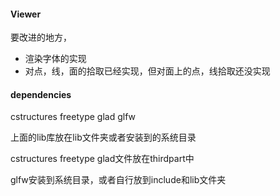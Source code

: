 #### Viewer

要改进的地方，

* 渲染字体的实现
* 对点，线，面的拾取已经实现，但对面上的点，线拾取还没实现

#### dependencies

cstructures freetype glad glfw

上面的lib库放在lib文件夹或者安装到的系统目录

cstructures freetype glad文件放在thirdpart中

glfw安装到系统目录，或者自行放到include和lib文件夹

